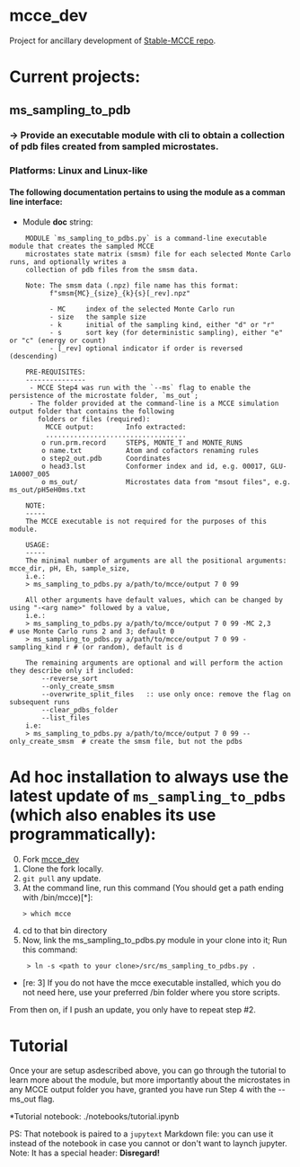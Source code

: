 # mcce_dev

Project for ancillary development of [Stable-MCCE repo](https://github.com/GunnerLab/Stable-MCCE).

# Current projects:

## ms_sampling_to_pdb
### -> Provide an executable module with cli to obtain a collection of pdb files created from sampled microstates.
### Platforms: Linux and Linux-like

#### The following documentation pertains to using the module as a comman line interface:

* Module __doc__ string:
```
    MODULE `ms_sampling_to_pdbs.py` is a command-line executable module that creates the sampled MCCE
    microstates state matrix (smsm) file for each selected Monte Carlo runs, and optionally writes a
    collection of pdb files from the smsm data.

    Note: The smsm data (.npz) file name has this format:
          f"smsm{MC}_{size}_{k}{s}[_rev].npz"

          - MC     index of the selected Monte Carlo run
          - size   the sample size
          - k      initial of the sampling kind, either "d" or "r"
          - s      sort key (for deterministic sampling), either "e" or "c" (energy or count)
          - [_rev] optional indicator if order is reversed (descending)

    PRE-REQUISITES:
    ---------------
     - MCCE Step4 was run with the `--ms` flag to enable the persistence of the microstate folder, `ms_out`;
     - The folder provided at the command-line is a MCCE simulation output folder that contains the following
       folders or files (required):
         MCCE output:        Info extracted:
         ...................................
        o run.prm.record     STEP$, MONTE_T and MONTE_RUNS
        o name.txt           Atom and cofactors renaming rules
        o step2_out.pdb      Coordinates
        o head3.lst          Conformer index and id, e.g. 00017, GLU-1A0007_005
        o ms_out/            Microstates data from "msout files", e.g. ms_out/pH5eH0ms.txt

    NOTE:
    -----
    The MCCE executable is not required for the purposes of this module.

    USAGE:
    -----
    The minimal number of arguments are all the positional arguments: mcce_dir, pH, Eh, sample_size,
    i.e.:
    > ms_sampling_to_pdbs.py a/path/to/mcce/output 7 0 99

    All other arguments have default values, which can be changed by using "-<arg name>" followed by a value,
    i.e.:
    > ms_sampling_to_pdbs.py a/path/to/mcce/output 7 0 99 -MC 2,3          # use Monte Carlo runs 2 and 3; default 0
    > ms_sampling_to_pdbs.py a/path/to/mcce/output 7 0 99 -sampling_kind r # (or random), default is d

    The remaining arguments are optional and will perform the action they describe only if included:
        --reverse_sort
        --only_create_smsm
        --overwrite_split_files   :: use only once: remove the flag on subsequent runs
        --clear_pdbs_folder
        --list_files
    i.e:
    > ms_sampling_to_pdbs.py a/path/to/mcce/output 7 0 99 --only_create_smsm  # create the smsm file, but not the pdbs
```

# Ad hoc installation to always use the latest update of `ms_sampling_to_pdbs` (which also enables its use programmatically):

  0. Fork [mcce_dev](https://github.com/CatChenal/mcce_dev/tree/main)
  1. Clone the fork locally.
  2. `git pull` any update.
  3. At the command line, run this command (You should get a path ending with /bin/mcce)[*]:
     ```
     > which mcce
     ```
  4. cd to that bin directory
  5. Now, link the ms_sampling_to_pdbs.py module in your clone into it; Run this command:
     ```
      > ln -s <path to your clone>/src/ms_sampling_to_pdbs.py .
     ```
 * [re: 3] If you do not have the mcce executable installed, which you do not need here, use your preferred
       /bin folder where you store scripts.


From then on, if I push an update, you only have to
repeat step #2.

# Tutorial

Once your are setup asdescribed above, you can go through the tutorial to learn more about the module, but more importantly about
the microstates in any MCCE output folder you have, granted you have run Step 4 with the --ms_out flag.

*Tutorial notebook: ./notebooks/tutorial.ipynb


PS: That notebook is paired to a `jupytext` Markdown file: you can use it instead of the notebook in case you cannot or don't want to laynch jupyter.
Note: It has a special header: __Disregard!__

